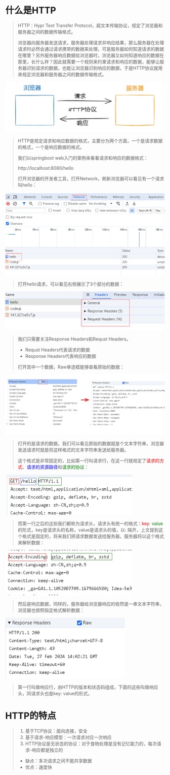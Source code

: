 # 什么是HTTP

> HTTP：Hypr Text Transfer Protocol，超文本传输协议，规定了浏览器和服务器之间的数据传输格式。
>
> 浏览器向服务器发送请求，服务器处理请求并响应结果，那么服务器在处理请求时必然会通过请求携带的数据来处理，可是服务器如何知道请求的数据在哪里？另外服务器响应数据给浏览器时，浏览器又如何知道响应的数据在那里，长什么样？因此就需要一个规则来约束请求和响应的数据，能够让服务器识别请求的数据，也能让浏览器识别响应的数据，于是HTTP协议就用来规定浏览器和服务器之间的数据传输格式。

![image-20240227215646296](assets/image-20240227215646296.png)

> HTTP是规定请求和响应数据的格式，主要分为两个方面，一个是请求数据的格式，一个是响应数据的格式。
>
> 我们以springboot web入门的案例来看看请求和响应的数据格式：
>
> http://localhost:8080/hello
>
> 打开浏览器的开发者工具，打开Network，刷新浏览器可以看见有一个请求叫hello：

![image-20240227220239637](assets/image-20240227220239637.png)

> 打开hello请求，可以看见右侧展示了3个部分的数据：

![image-20240227220424867](assets/image-20240227220424867.png)

> 我们只需要关注Response Headers和Requst Headers。
>
> - Requst Headers代表请求的数据
> - Response Headers代表响应的数据
>
> 打开其中一个数据，Raw单选框能够查看原始的数据：

![image-20240227220919993](assets/image-20240227220919993.png)

> 打开的是请求的数据，我们可以看见原始的数据就是个文本字符串，浏览器发送请求时就是将这样格式的文本字符串发送给服务器。
>
> 这个格式是非常固定的，比如第一行叫请求行，在这一行就规定了<font color='red'>请求的方式</font>、<font color='blue'>请求的资源路径</font>和<font color='green'>请求的协议</font>：

![image-20240227221413074](assets/image-20240227221413074.png)

> 而第一行之后的这些我们都称为请求头，请求头有统一的格式：<font color='red'>key</font>: <font color='green'>value</font>的形式，key是请求头的名称，value是请求头的值，以: 隔开，上文提到这个格式是固定的，将来我们把请求数据发送给服务器，服务器将以这个格式来解析数据：

![image-20240227222103244](assets/image-20240227222103244.png)

> 然后是响应数据，同样的，服务器给浏览器响应的依然是一串文本字符串，浏览器也按照指定格式解析数据：

![image-20240227222232072](assets/image-20240227222232072.png)

> 第一行叫做响应行，由HTTP的版本和状态码组成，下面的这些叫做响应头，同请求头也是key: value的形式。



# HTTP的特点

> 1. 基于TCP协议：面向连接，安全
> 2. 基于请求-响应模型：一次请求对应一次响应
> 3. HTTP协议是无状态的协议：对于食物处理是没有记忆能力的，每次请求-响应都是独立的
>
> - 缺点：多次请求之间不能共享数据
> - 优点：速度快